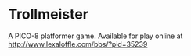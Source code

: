 # Trollmeister
A PICO-8 platformer game. Available for play online at http://www.lexaloffle.com/bbs/?pid=35239
